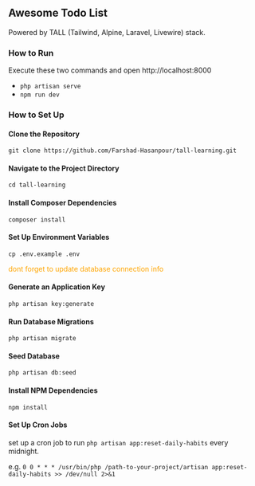 ## Awesome Todo List

Powered by TALL (Tailwind, Alpine, Laravel, Livewire) stack.

### How to Run
Execute these two commands and open http://localhost:8000

- ```php artisan serve```
- ```npm run dev```


### How to Set Up
#### Clone the Repository
```git clone https://github.com/Farshad-Hasanpour/tall-learning.git```

#### Navigate to the Project Directory
```cd tall-learning```

#### Install Composer Dependencies
```composer install```

#### Set Up Environment Variables
```cp .env.example .env```
<p style="color: orange;">dont forget to update database connection info</p>

#### Generate an Application Key
```php artisan key:generate```

#### Run Database Migrations
```php artisan migrate```

#### Seed Database
```php artisan db:seed```

#### Install NPM Dependencies
```npm install```

#### Set Up Cron Jobs
set up a cron job to run ```php artisan app:reset-daily-habits``` every midnight.

e.g.
```0 0 * * * /usr/bin/php /path-to-your-project/artisan app:reset-daily-habits >> /dev/null 2>&1```

